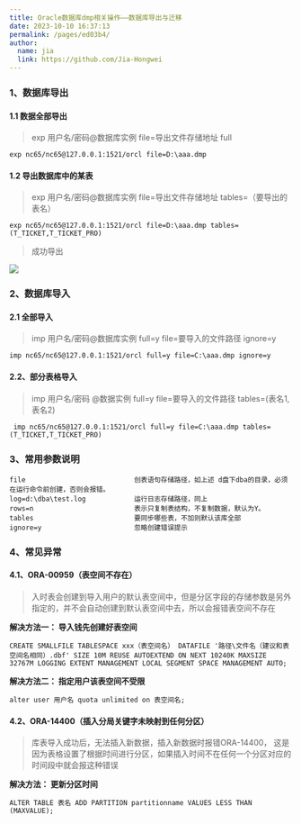 ```yaml
---
title: Oracle数据库dmp相关操作——数据库导出与迁移
date: 2023-10-10 16:37:13
permalink: /pages/ed03b4/
author: 
  name: jia
  link: https://github.com/Jia-Hongwei
---
```

### 1、数据库导出
#### 1.1 数据全部导出

> exp 用户名/密码@数据库实例 file=导出文件存储地址 full

```shell
exp nc65/nc65@127.0.0.1:1521/orcl file=D:\aaa.dmp
```

#### 1.2 导出数据库中的某表
> exp 用户名/密码@数据库实例 file=导出文件存储地址 tables=（要导出的表名）

```shell
exp nc65/nc65@127.0.0.1:1521/orcl file=D:\aaa.dmp tables=(T_TICKET,T_TICKET_PRO)
```
> 成功导出

<img src="https://jsd.cdn.zzko.cn/gh/Jia-Hongwei/picx-images-hosting@master/20231010/image.4d6n7cveu7i0.webp">

### 2、数据库导入

#### 2.1 全部导入

> imp 用户名/密码@数据库实例 full=y file=要导入的文件路径 ignore=y

```shell
imp nc65/nc65@127.0.0.1:1521/orcl full=y file=C:\aaa.dmp ignore=y
```

#### 2.2、部分表格导入

> imp 用户名/密码 @数据实例 full=y file=要导入的文件路径 tables=(表名1,表名2)

```shell
 imp nc65/nc65@127.0.0.1:1521/orcl full=y file=C:\aaa.dmp tables=(T_TICKET,T_TICKET_PRO)
```

### 3、常用参数说明

```text
file     					   创表语句存储路径，如上述 d盘下dba的目录，必须在运行命令前创建，否则会报错。
log=d:\dba\test.log            运行日志存储路径，同上
rows=n   				       表示只复制表结构，不复制数据，默认为Y。
tables   				       要同步哪些表，不加则默认该库全部
ignore=y				       忽略创建错误提示
```

### 4、常见异常

#### 4.1、ORA-00959（表空间不存在）

> 入时表会创建到导入用户的默认表空间中，但是分区字段的存储参数是另外指定的，并不会自动创建到默认表空间中去，所以会报错表空间不存在

**解决方法一： 导入钱先创建好表空间**

```text
CREATE SMALLFILE TABLESPACE xxx（表空间名） DATAFILE '路径\文件名（建议和表空间名相同）.dbf' SIZE 10M REUSE AUTOEXTEND ON NEXT 10240K MAXSIZE 32767M LOGGING EXTENT MANAGEMENT LOCAL SEGMENT SPACE MANAGEMENT AUTO;
```

**解决方法二： 指定用户该表空间不受限**

```text
alter user 用户名 quota unlimited on 表空间名;
```

#### 4.2、ORA-14400（插入分局关键字未映射到任何分区）

>库表导入成功后，无法插入新数据，插入新数据时报错ORA-14400，
> 这是因为表格设置了根据时间进行分区，如果插入时间不在任何一个分区对应的时间段中就会报这种错误

**解决方法： 更新分区时间**

```text
ALTER TABLE 表名 ADD PARTITION partitionname VALUES LESS THAN (MAXVALUE);
```